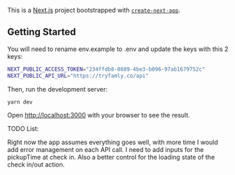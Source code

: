 This is a [Next.js](https://nextjs.org/) project bootstrapped with [`create-next-app`](https://github.com/vercel/next.js/tree/canary/packages/create-next-app).

## Getting Started

You will need to rename env.example to .env and update the keys with this 2 keys:

```bash
NEXT_PUBLIC_ACCESS_TOKEN="234ffdb8-0889-4be3-b096-97ab1679752c"
NEXT_PUBLIC_API_URL="https://tryfamly.co/api"
```

Then, run the development server:

```bash
yarn dev
```

Open [http://localhost:3000](http://localhost:3000) with your browser to see the result.

TODO List:

Right now the app assumes everything goes well, with more time I would add error management on each API call.
I need to add inputs for the pickupTime at check in. Also a better control for the loading state of the check in/out action.
